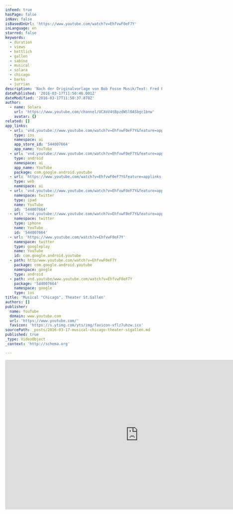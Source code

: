 ```yaml
---
inFeed: true
hasPage: false
inNav: false
isBasedOnUrl: 'https://www.youtube.com/watch?v=EhfvwF0eF7Y'
inLanguage: en
starred: false
keywords:
  - duration
  - views
  - hettlich
  - gallen
  - sabine
  - musical
  - solara
  - chicago
  - barks
  - jurrian
description: 'Nach der Originalvorlage von Bob Fosse Musik/Text: Fred Ebb/John Kander // Regie und Choreographie: Melissa King // Assistent: Andrea Kingston // Musikalische Leitung: Rob Paul // Bühnenbild: Knut Hetzer // Kostüm: Magali Gerberon // Roxie Hart: Sabrina Harper // Velma Kelly: Sabine Hettlich // Billy Flynn: Tobias Licht  // Amos Hart: Frank Winkels // Mama Morton: Brigitte Oelke // Mary Sunshine: Martin Schäffner // Conferencier: Michael Clauder // Fred Casely: Jurrian Bles // Ladies: Florenze Kasumba, Rachel Jane Marshall, Nini Stadlmann, Suzanna Novosel, Gina Marie Hudson, Marion Zollinger // Men: Nivaldo Allves,Ivo Gioacomozzi, Cedric Lee Bradley, Robert Johansson, Jurrian Bles,Danilo Brunetti'
datePublished: '2016-03-17T11:50:46.001Z'
dateModified: '2016-03-17T11:50:37.878Z'
author:
  - name: Solara
    url: 'https://www.youtube.com/channel/UCXoV4tBpzdWSlOASbgc1bnw'
    avatar: {}
related: []
app_links:
  - url: 'vnd.youtube://www.youtube.com/watch?v=EhfvwF0eF7Y&feature=applinks'
    type: ios
    namespace: ai
    app_store_id: '544007664'
    app_name: YouTube
  - url: 'vnd.youtube://www.youtube.com/watch?v=EhfvwF0eF7Y&feature=applinks'
    type: android
    namespace: ai
    app_name: YouTube
    package: com.google.android.youtube
  - url: 'https://www.youtube.com/watch?v=EhfvwF0eF7Y&feature=applinks'
    type: web
    namespace: ai
  - url: 'vnd.youtube://www.youtube.com/watch?v=EhfvwF0eF7Y&feature=applinks'
    namespace: twitter
    type: ipad
    name: YouTube
    id: '544007664'
  - url: 'vnd.youtube://www.youtube.com/watch?v=EhfvwF0eF7Y&feature=applinks'
    namespace: twitter
    type: iphone
    name: YouTube
    id: '544007664'
  - url: 'https://www.youtube.com/watch?v=EhfvwF0eF7Y'
    namespace: twitter
    type: googleplay
    name: YouTube
    id: com.google.android.youtube
  - path: http/www.youtube.com/watch?v=EhfvwF0eF7Y
    package: com.google.android.youtube
    namespace: google
    type: android
  - path: vnd.youtube/www.youtube.com/watch?v=EhfvwF0eF7Y
    package: '544007664'
    namespace: google
    type: ios
title: 'Musical "Chicago", Theater St.Gallen'
authors: []
publisher:
  name: YouTube
  domain: www.youtube.com
  url: 'https://www.youtube.com/'
  favicon: 'https://s.ytimg.com/yts/img/favicon-vflz7uhzw.ico'
sourcePath: _posts/2016-03-17-musical-chicago-theater-stgallen.md
published: true
_type: VideoObject
_context: 'http://schema.org'

---
```

<iframe src="https://cdn.embedly.com/widgets/media.html?src=https%3A%2F%2Fwww.youtube.com%2Fembed%2FEhfvwF0eF7Y%3Ffeature%3Doembed&amp;url=https%3A%2F%2Fwww.youtube.com%2Fwatch%3Fv%3DEhfvwF0eF7Y&amp;image=https%3A%2F%2Fi.ytimg.com%2Fvi%2FEhfvwF0eF7Y%2Fhqdefault.jpg&amp;key=b7d04c9b404c499eba89ee7072e1c4f7&amp;type=text%2Fhtml&amp;schema=youtube" width="854" height="480" scrolling="no" frameborder="0" allowfullscreen="allowfullscreen" style=""></iframe>